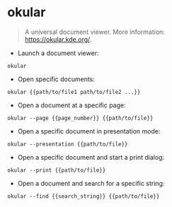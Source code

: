 # okular

> A universal document viewer.
> More information: <https://okular.kde.org/>.

- Launch a document viewer:

`okular`

- Open specific documents:

`okular {{path/to/file1 path/to/file2 ...}}`

- Open a document at a specific page:

`okular --page {{page_number}} {{path/to/file}}`

- Open a specific document in presentation mode:

`okular --presentation {{path/to/file}}`

- Open a specific document and start a print dialog:

`okular --print {{path/to/file}}`

- Open a document and search for a specific string:

`okular --find {{search_string}} {{path/to/file}}`
